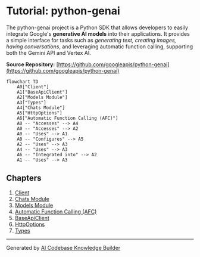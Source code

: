 # Tutorial: python-genai

The python-genai project is a Python SDK that allows developers to easily integrate Google's **generative AI models** into their applications. It provides a simple interface for tasks such as *generating text, creating images, having conversations*, and leveraging automatic function calling, supporting both the Gemini API and Vertex AI.


**Source Repository:** [https://github.com/googleapis/python-genai](https://github.com/googleapis/python-genai)

```mermaid
flowchart TD
    A0["Client"]
    A1["BaseApiClient"]
    A2["Models Module"]
    A3["Types"]
    A4["Chats Module"]
    A5["HttpOptions"]
    A6["Automatic Function Calling (AFC)"]
    A0 -- "Accesses" --> A4
    A0 -- "Accesses" --> A2
    A0 -- "Uses" --> A1
    A0 -- "Configures" --> A5
    A2 -- "Uses" --> A3
    A4 -- "Uses" --> A3
    A6 -- "Integrated into" --> A2
    A1 -- "Uses" --> A3
```

## Chapters

1. [Client](01_client.md)
2. [Chats Module](02_chats_module.md)
3. [Models Module](03_models_module.md)
4. [Automatic Function Calling (AFC)](04_automatic_function_calling__afc_.md)
5. [BaseApiClient](05_baseapiclient.md)
6. [HttpOptions](06_httpoptions.md)
7. [Types](07_types.md)


---

Generated by [AI Codebase Knowledge Builder](https://github.com/The-Pocket/Tutorial-Codebase-Knowledge)